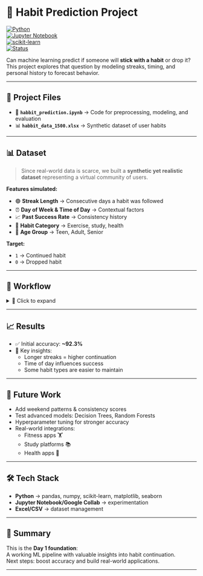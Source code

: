 # 🌱 Habit Prediction Project  

[![Python](https://img.shields.io/badge/Python-3.9+-blue?logo=python)](https://www.python.org/)  
[![Jupyter Notebook](https://img.shields.io/badge/Jupyter-Notebook-orange?logo=jupyter)](https://jupyter.org/)  
[![scikit-learn](https://img.shields.io/badge/ML-scikit--learn-green?logo=scikit-learn)](https://scikit-learn.org/stable/)  
[![Status](https://img.shields.io/badge/Status-In%20Progress-yellow)]()  

Can machine learning predict if someone will **stick with a habit** or drop it?  
This project explores that question by modeling streaks, timing, and personal history to forecast behavior.  

---

## 📂 Project Files  

- 📘 **`habbit_prediction.ipynb`** → Code for preprocessing, modeling, and evaluation  
- 📊 **`habbit_data_1500.xlsx`** → Synthetic dataset of user habits   

---

## 📊 Dataset  

> Since real-world data is scarce, we built a **synthetic yet realistic dataset** representing a virtual community of users.

**Features simulated:**  
- 🟢 **Streak Length** → Consecutive days a habit was followed  
- ⏰ **Day of Week & Time of Day** → Contextual factors  
- 📈 **Past Success Rate** → Consistency history  
- 🏃 **Habit Category** → Exercise, study, health  
- 👥 **Age Group** → Teen, Adult, Senior  

**Target:**  
- `1` → Continued habit  
- `0` → Dropped habit  

---

## 🔎 Workflow  

<details>
<summary>📌 Click to expand</summary>

1. **EDA** → Missing values, distributions, correlations  
2. **Preprocessing** → One-hot encoding, scaling, 80/20 split  
3. **Modeling** → Logistic Regression (baseline)  
4. **Evaluation** → Accuracy, Precision, Recall, F1, Specificity  
5. **Visualization** → Confusion matrix heatmaps, metric bar charts  

</details>  

---

## 📈 Results  

- ✅ Initial accuracy: **~92.3%**  
- 🔑 Key insights:  
  - Longer streaks = higher continuation  
  - Time of day influences success  
  - Some habit types are easier to maintain  

---

## 🚀 Future Work  

- Add weekend patterns & consistency scores  
- Test advanced models: Decision Trees, Random Forests  
- Hyperparameter tuning for stronger accuracy  
- Real-world integrations:  
  - Fitness apps 🏋️  
  - Study platforms 📚  
  - Health apps 🥗  

---

## 🛠️ Tech Stack  

- **Python** → pandas, numpy, scikit-learn, matplotlib, seaborn  
- **Jupyter Notebook/Google Collab** → experimentation  
- **Excel/CSV** → dataset management  

---

## 📌 Summary  

This is the **Day 1 foundation**:  
A working ML pipeline with valuable insights into habit continuation.  
Next steps: boost accuracy and build real-world applications.  

---

